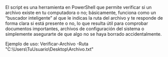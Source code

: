 El script es una herramienta en PowerShell que permite verificar si un archivo
existe en tu computadora o no; básicamente, funciona como un “buscador inteligente” 
al que le indicas la ruta del archivo y te responde de forma clara si está 
presente o no, lo que resulta útil para comprobar documentos importantes, 
archivos de configuración del sistema o simplemente asegurarte de que algo 
no se haya borrado accidentalmente.

Ejemplo de uso:
Verificar-Archivo -Ruta "C:\Users\TuUsuario\Desktop\Archivo.txt"
